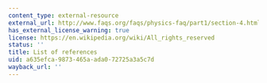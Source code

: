 ```yaml
---
content_type: external-resource
external_url: http://www.faqs.org/faqs/physics-faq/part1/section-4.html
has_external_license_warning: true
license: https://en.wikipedia.org/wiki/All_rights_reserved
status: ''
title: List of references
uid: a635efca-9873-465a-ada0-72725a3a5c7d
wayback_url: ''
---
```


